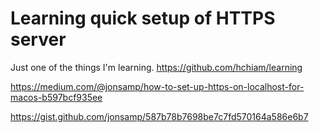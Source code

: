 # Learning quick setup of HTTPS server

Just one of the things I'm learning. <https://github.com/hchiam/learning>

<https://medium.com/@jonsamp/how-to-set-up-https-on-localhost-for-macos-b597bcf935ee>

<https://gist.github.com/jonsamp/587b78b7698be7c7fd570164a586e6b7>
